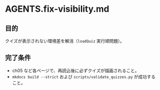 # AGENTS.fix-visibility.md

## 目的

クイズが表示されない環境差を解消（`loadQuiz` 実行順問題）。

## 完了条件

- ch05 など各ページで、再読込後に必ずクイズが描画されること。
- `mkdocs build --strict` および `scripts/validate_quizzes.py` が成功すること。
